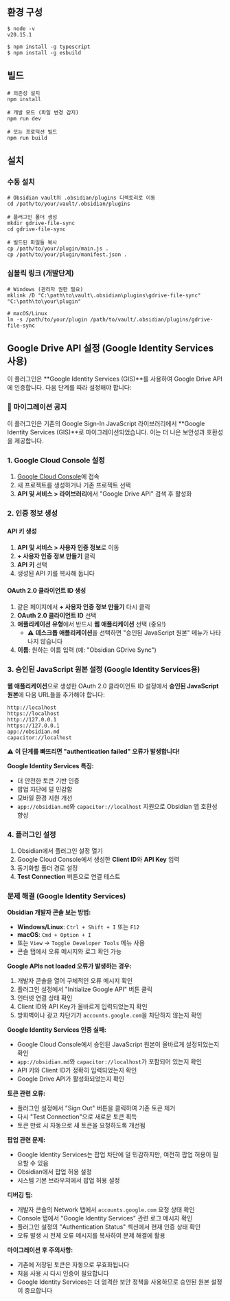 
## 환경 구성
```
$ node -v
v20.15.1

$ npm install -g typescript
$ npm install -g esbuild
```


## 빌드
```
# 의존성 설치
npm install

# 개발 모드 (파일 변경 감지)
npm run dev

# 또는 프로덕션 빌드
npm run build
```

## 설치
### 수동 설치
```
# Obsidian vault의 .obsidian/plugins 디렉토리로 이동
cd /path/to/your/vault/.obsidian/plugins

# 플러그인 폴더 생성
mkdir gdrive-file-sync
cd gdrive-file-sync

# 빌드된 파일들 복사
cp /path/to/your/plugin/main.js .
cp /path/to/your/plugin/manifest.json .
```
### 심볼릭 링크 (개발단계)
```
# Windows (관리자 권한 필요)
mklink /D "C:\path\to\vault\.obsidian\plugins\gdrive-file-sync" "C:\path\to\your\plugin"

# macOS/Linux
ln -s /path/to/your/plugin /path/to/vault/.obsidian/plugins/gdrive-file-sync
```

## Google Drive API 설정 (Google Identity Services 사용)

이 플러그인은 **Google Identity Services (GIS)**를 사용하여 Google Drive API에 인증합니다. 다음 단계를 따라 설정해야 합니다:

### 🔄 마이그레이션 공지
이 플러그인은 기존의 Google Sign-In JavaScript 라이브러리에서 **Google Identity Services (GIS)**로 마이그레이션되었습니다. 이는 더 나은 보안성과 호환성을 제공합니다.

### 1. Google Cloud Console 설정

1. [Google Cloud Console](https://console.cloud.google.com/)에 접속
2. 새 프로젝트를 생성하거나 기존 프로젝트 선택
3. **API 및 서비스 > 라이브러리**에서 "Google Drive API" 검색 후 활성화

### 2. 인증 정보 생성

#### API 키 생성
1. **API 및 서비스 > 사용자 인증 정보**로 이동
2. **+ 사용자 인증 정보 만들기** 클릭
3. **API 키** 선택
4. 생성된 API 키를 복사해 둡니다

#### OAuth 2.0 클라이언트 ID 생성
1. 같은 페이지에서 **+ 사용자 인증 정보 만들기** 다시 클릭
2. **OAuth 2.0 클라이언트 ID** 선택
3. **애플리케이션 유형**에서 반드시 **웹 애플리케이션** 선택 (중요!)
   - ⚠️ **데스크톱 애플리케이션**을 선택하면 "승인된 JavaScript 원본" 메뉴가 나타나지 않습니다
4. **이름**: 원하는 이름 입력 (예: "Obsidian GDrive Sync")

### 3. 승인된 JavaScript 원본 설정 (Google Identity Services용)

**웹 애플리케이션**으로 생성한 OAuth 2.0 클라이언트 ID 설정에서 **승인된 JavaScript 원본**에 다음 URL들을 추가해야 합니다:

```
http://localhost
https://localhost
http://127.0.0.1
https://127.0.0.1
app://obsidian.md
capacitor://localhost
```

⚠️ **이 단계를 빠뜨리면 "authentication failed" 오류가 발생합니다!**

**Google Identity Services 특징:**
- 더 안전한 토큰 기반 인증
- 팝업 차단에 덜 민감함
- 모바일 환경 지원 개선
- `app://obsidian.md`와 `capacitor://localhost` 지원으로 Obsidian 앱 호환성 향상

### 4. 플러그인 설정

1. Obsidian에서 플러그인 설정 열기
2. Google Cloud Console에서 생성한 **Client ID**와 **API Key** 입력
3. 동기화할 폴더 경로 설정
4. **Test Connection** 버튼으로 연결 테스트

### 문제 해결 (Google Identity Services)

**Obsidian 개발자 콘솔 보는 방법:**
- **Windows/Linux**: `Ctrl + Shift + I` 또는 `F12`
- **macOS**: `Cmd + Option + I`
- 또는 `View` → `Toggle Developer Tools` 메뉴 사용
- 콘솔 탭에서 오류 메시지와 로그 확인 가능

**Google APIs not loaded 오류가 발생하는 경우:**
1. 개발자 콘솔을 열어 구체적인 오류 메시지 확인
2. 플러그인 설정에서 "Initialize Google API" 버튼 클릭
3. 인터넷 연결 상태 확인
4. Client ID와 API Key가 올바르게 입력되었는지 확인
5. 방화벽이나 광고 차단기가 `accounts.google.com`을 차단하지 않는지 확인

**Google Identity Services 인증 실패:**
- Google Cloud Console에서 승인된 JavaScript 원본이 올바르게 설정되었는지 확인
- `app://obsidian.md`와 `capacitor://localhost`가 포함되어 있는지 확인
- API 키와 Client ID가 정확히 입력되었는지 확인
- Google Drive API가 활성화되었는지 확인

**토큰 관련 오류:**
- 플러그인 설정에서 "Sign Out" 버튼을 클릭하여 기존 토큰 제거
- 다시 "Test Connection"으로 새로운 토큰 획득
- 토큰 만료 시 자동으로 새 토큰을 요청하도록 개선됨

**팝업 관련 문제:**
- Google Identity Services는 팝업 차단에 덜 민감하지만, 여전히 팝업 허용이 필요할 수 있음
- Obsidian에서 팝업 허용 설정
- 시스템 기본 브라우저에서 팝업 허용 설정

**디버깅 팁:**
- 개발자 콘솔의 Network 탭에서 `accounts.google.com` 요청 상태 확인
- Console 탭에서 "Google Identity Services" 관련 로그 메시지 확인
- 플러그인 설정의 "Authentication Status" 섹션에서 현재 인증 상태 확인
- 오류 발생 시 전체 오류 메시지를 복사하여 문제 해결에 활용

**마이그레이션 후 주의사항:**
- 기존에 저장된 토큰은 자동으로 무효화됩니다
- 처음 사용 시 다시 인증이 필요합니다
- Google Identity Services는 더 엄격한 보안 정책을 사용하므로 승인된 원본 설정이 중요합니다
